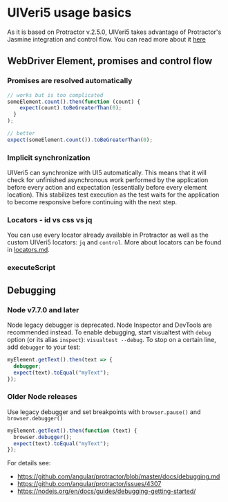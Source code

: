 # UIVeri5 usage basics
As it is based on Protractor v.2.5.0, UIVeri5 takes advantage of Protractor's Jasmine integration and control flow. You can read more about it [here](https://github.com/angular/protractor/blob/master/docs/control-flow.md)

##  WebDriver Element, promises and control flow

### Promises are resolved automatically
```javascript
// works but is too complicated
someElement.count().then(function (count) {
    expect(count).toBeGreaterThan(0);
  }
);

// better
expect(someElement.count()).toBeGreaterThan(0);
```

### Implicit synchronization
UIVeri5 can synchronize with UI5 automatically. This means that it will check for unfinished asynchronous work performed by the application before every action and expectation (essentially before every element location). This stabilizes test execution as the test waits for the application to become responsive before continuing with the next step.

### Locators - id vs css vs jq
You can use every locator already available in Protractor as well as the custom UIVeri5 locators: `jq` and `control`. More about locators can be found in [locators.md](locators.md).

### executeScript

## Debugging

### Node v7.7.0 and later
Node legacy debugger is deprecated. Node Inspector and DevTools are recommended instead.
To enable debugging, start visualtest with `debug` option (or its alias `inspect`): `visualtest --debug`. To stop on a certain line, add `debugger` to your test:
```javascript
myElement.getText().then(text => {
  debugger;
  expect(text).toEqual("myText");
});
```

### Older Node releases
Use legacy debugger and set breakpoints with `browser.pause()` and `browser.debugger()`
```javascript
myElement.getText().then(function (text) {
  browser.debugger();
  expect(text).toEqual("myText");
});
```

For details see:
* https://github.com/angular/protractor/blob/master/docs/debugging.md
* https://github.com/angular/protractor/issues/4307
* https://nodejs.org/en/docs/guides/debugging-getting-started/
